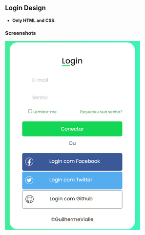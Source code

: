 
## Login Design
- #### Only HTML and CSS.

### Screenshots

![](https://github.com/guilhermevialle/Login-Interface/blob/main/Design%20de%20Login%20CSS%2C%20HTML/Screenshots/capture.PNG)

